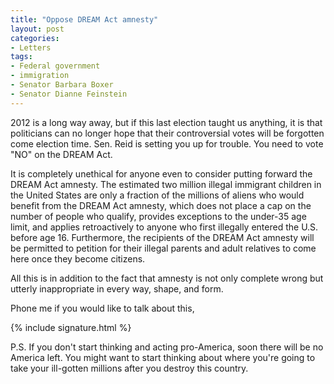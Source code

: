 ```yaml
---
title: "Oppose DREAM Act amnesty"
layout: post
categories:
- Letters
tags:
- Federal government
- immigration
- Senator Barbara Boxer
- Senator Dianne Feinstein
---
```


2012 is a long way away, but if this last election taught us anything, it is that politicians can no longer hope that their controversial votes will be forgotten come election time. Sen. Reid is setting you up for trouble. You need to vote "NO" on the DREAM Act.  
  
It is completely unethical for anyone even to consider putting forward the DREAM Act amnesty. The estimated two million illegal immigrant children in the United States are only a fraction of the millions of aliens who would benefit from the DREAM Act amnesty, which does not place a cap on the number of people who qualify, provides exceptions to the under-35 age limit, and applies retroactively to anyone who first illegally entered the U.S. before age 16. Furthermore, the recipients of the DREAM Act amnesty will be permitted to petition for their illegal parents and adult relatives to come here once they become citizens.

All this is in addition to the fact that amnesty is not only complete wrong but utterly inappropriate in every way, shape, and form.

Phone me if you would like to talk about this,

{% include signature.html %}

P.S. If you don't start thinking and acting pro-America, soon there will be no America left. You might want to start thinking about where you're going to take your ill-gotten millions after you destroy this country.
